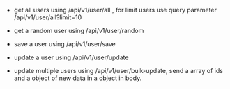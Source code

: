 * get all users using /api/v1/user/all , for limit users use query parameter /api/v1/user/all?limit=10

* get a random user using /api/v1/user/random

* save a user using /api/v1/user/save

* update a user using /api/v1/user/update

* update multiple users using /api/v1/user/bulk-update, send a array of ids and a object of new data in a object in body.